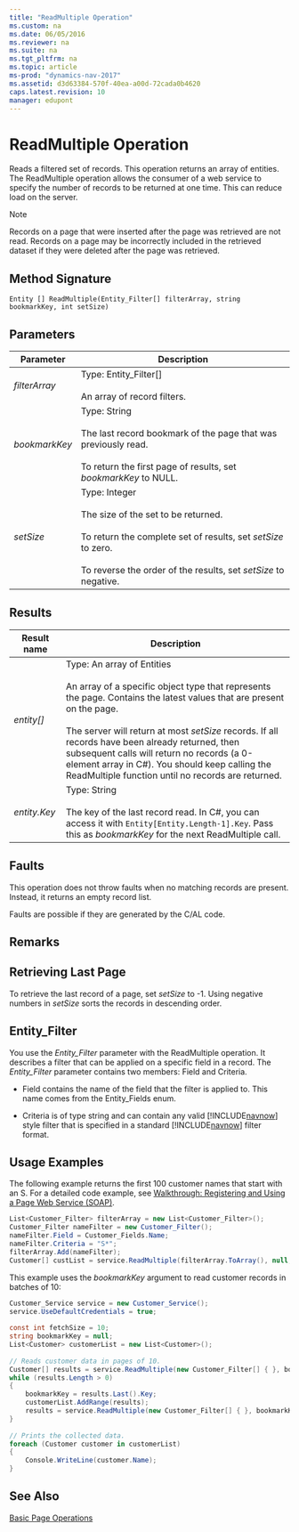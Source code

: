 ```yaml
---
title: "ReadMultiple Operation"
ms.custom: na
ms.date: 06/05/2016
ms.reviewer: na
ms.suite: na
ms.tgt_pltfrm: na
ms.topic: article
ms-prod: "dynamics-nav-2017"
ms.assetid: d3d63384-570f-40ea-a00d-72cada0b4620
caps.latest.revision: 10
manager: edupont
---
```

# ReadMultiple Operation
Reads a filtered set of records. This operation returns an array of entities. The ReadMultiple operation allows the consumer of a web service to specify the number of records to be returned at one time. This can reduce load on the server.  
  
> [!NOTE]  
>  Records on a page that were inserted after the page was retrieved are not read. Records on a page may be incorrectly included in the retrieved dataset if they were deleted after the page was retrieved.  
  
## Method Signature  
 `Entity [] ReadMultiple(Entity_Filter[] filterArray, string bookmarkKey, int setSize)`  
  
## Parameters  
  
|Parameter|Description|  
|---------------|-----------------|  
|*filterArray*|Type: Entity\_Filter\[\]<br /><br /> An array of record filters.|  
|*bookmarkKey*|Type: String<br /><br /> The last record bookmark of the page that was previously read.<br /><br /> To return the first page of results, set *bookmarkKey* to NULL.|  
|*setSize*|Type: Integer<br /><br /> The size of the set to be returned.<br /><br /> To return the complete set of results, set *setSize* to zero.<br /><br /> To reverse the order of the results, set *setSize* to negative.|  
  
## Results  
  
|Result name|Description|  
|-----------------|-----------------|  
|*entity\[\]*|Type: An array of Entities<br /><br /> An array of a specific object type that represents the page. Contains the latest values that are present on the page.<br /><br /> The server will return at most *setSize* records. If all records have been already returned, then subsequent calls will return no records \(a 0-element array in C\#\). You should keep calling the ReadMultiple function until no records are returned.|  
|*entity.Key*|Type: String<br /><br /> The key of the last record read. In C\#, you can access it with `Entity[Entity.Length-1].Key`. Pass this as *bookmarkKey* for the next ReadMultiple call.|  
  
## Faults  
 This operation does not throw faults when no matching records are present. Instead, it returns an empty record list.  
  
 Faults are possible if they are generated by the C/AL code.  
  
## Remarks  
  
## Retrieving Last Page  
 To retrieve the last record of a page, set *setSize* to -1. Using negative numbers in *setSize* sorts the records in descending order.  
  
## Entity\_Filter  
 You use the *Entity\_Filter* parameter with the ReadMultiple operation. It describes a filter that can be applied on a specific field in a record. The *Entity\_Filter* parameter contains two members: Field and Criteria.  
  
-   Field contains the name of the field that the filter is applied to. This name comes from the Entity\_Fields enum.  
  
-   Criteria is of type string and can contain any valid [!INCLUDE[navnow](includes/navnow_md.md)] style filter that is specified in a standard [!INCLUDE[navnow](includes/navnow_md.md)] filter format.  
  
## Usage Examples  
 The following example returns the first 100 customer names that start with an S. For a detailed code example, see [Walkthrough: Registering and Using a Page Web Service \(SOAP\)](Walkthrough--Registering-and-Using-a-Page-Web-Service--SOAP-.md).  
  
```c#  
List<Customer_Filter> filterArray = new List<Customer_Filter>();  
Customer_Filter nameFilter = new Customer_Filter();  
nameFilter.Field = Customer_Fields.Name;  
nameFilter.Criteria = "S*";  
filterArray.Add(nameFilter);  
Customer[] custList = service.ReadMultiple(filterArray.ToArray(), null, 100);  
```  
  
 This example uses the *bookmarkKey* argument to read customer records in batches of 10:  
  
```c#  
Customer_Service service = new Customer_Service();  
service.UseDefaultCredentials = true;  
  
const int fetchSize = 10;  
string bookmarkKey = null;  
List<Customer> customerList = new List<Customer>();  
  
// Reads customer data in pages of 10.  
Customer[] results = service.ReadMultiple(new Customer_Filter[] { }, bookmarkKey, fetchSize);  
while (results.Length > 0)  
{  
    bookmarkKey = results.Last().Key;  
    customerList.AddRange(results);  
    results = service.ReadMultiple(new Customer_Filter[] { }, bookmarkKey, fetchSize);  
}  
  
// Prints the collected data.  
foreach (Customer customer in customerList)  
{  
    Console.WriteLine(customer.Name);  
}  
```  
  
## See Also  
 [Basic Page Operations](Basic-Page-Operations.md)